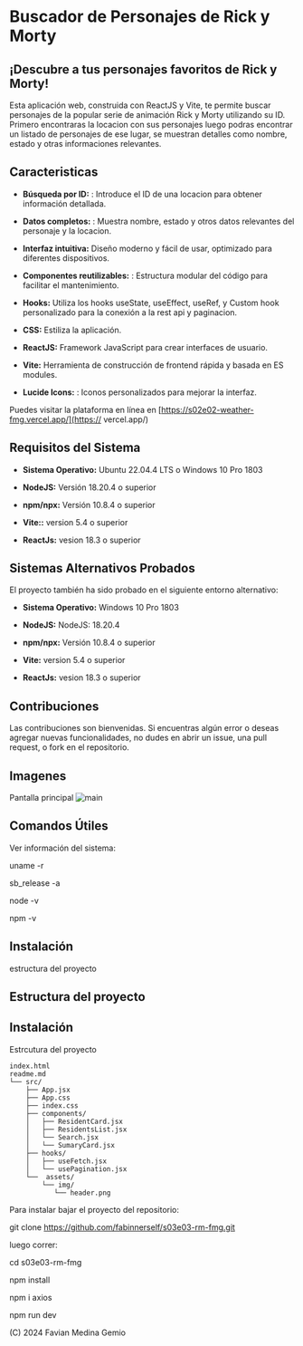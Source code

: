 # Buscador de Personajes de Rick y Morty

## ¡Descubre a tus personajes favoritos de Rick y Morty!

Esta aplicación web, construida con ReactJS y Vite, te permite buscar personajes de la popular serie de animación Rick y Morty utilizando su ID. Primero encontraras la locacion con sus personajes luego podras encontrar un listado de personajes de ese lugar, se muestran detalles como nombre, estado y otras informaciones relevantes.

## Caracteristicas

- **Búsqueda por ID:** : Introduce el ID de una locacion para obtener información detallada.

- **Datos completos:** : Muestra nombre, estado y otros datos relevantes del personaje y la locacion.

- **Interfaz intuitiva:** Diseño moderno y fácil de usar, optimizado para diferentes dispositivos.

- **Componentes reutilizables:** : Estructura modular del código para facilitar el mantenimiento.

- **Hooks:** Utiliza los hooks useState, useEffect, useRef, y Custom hook personalizado para la conexión a la rest api y paginacion. 

- **CSS:**  Estiliza la aplicación. 

- **ReactJS:**  Framework JavaScript para crear interfaces de usuario. 

- **Vite:**  Herramienta de construcción de frontend rápida y basada en ES modules. 

- **Lucide Icons:** : Iconos personalizados para mejorar la interfaz.
 
Puedes visitar la plataforma en línea en [https://s02e02-weather-fmg.vercel.app/](https:// vercel.app/)

## Requisitos del Sistema

- **Sistema Operativo:** Ubuntu 22.04.4 LTS o Windows 10 Pro 1803 

- **NodeJS:** Versión 18.20.4 o superior 

- **npm/npx:** Versión 10.8.4 o superior 

- **Vite::** version 5.4 o superior 

- **ReactJs:** vesion 18.3 o superior 
    
## Sistemas Alternativos Probados

El proyecto también ha sido probado en el siguiente entorno alternativo:

- **Sistema Operativo:** Windows 10 Pro 1803

- **NodeJS:** NodeJS: 18.20.4

- **npm/npx:** Versión 10.8.4 o superior 

- **Vite:** version 5.4 o superior 

- **ReactJs:** vesion 18.3 o superior 

## Contribuciones
Las contribuciones son bienvenidas. Si encuentras algún error o deseas agregar nuevas funcionalidades, no dudes en abrir un issue, una pull  request, o fork en el repositorio.

## Imagenes

Pantalla principal ![main](weather_main.png)

## Comandos Útiles

Ver información del sistema:

uname -r

sb_release -a

node -v

npm -v

## Instalación

estructura del proyecto

## Estructura del proyecto

 ## Instalación

Estrcutura del proyecto
```
index.html
readme.md
└── src/
    ├── App.jsx
    ├── App.css
    ├── index.css
    ├── components/
    │   ├── ResidentCard.jsx
    │   ├── ResidentsList.jsx
    │   └── Search.jsx
    │   └── SumaryCard.jsx
    ├── hooks/
    │   ├── useFetch.jsx
    │   └── usePagination.jsx
    └──  assets/
        └── img/
           └── header.png

```

Para instalar bajar el proyecto del repositorio:

git clone https://github.com/fabinnerself/s03e03-rm-fmg.git

luego correr:

cd  s03e03-rm-fmg

npm install

npm i axios

npm run dev

(C) 2024 Favian Medina Gemio